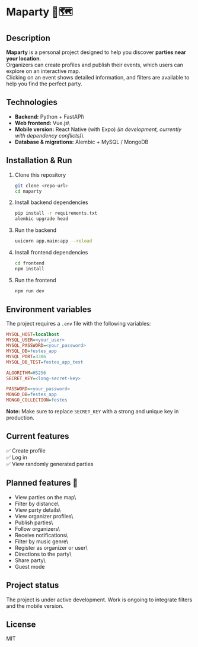 # Maparty 🎉🗺️

## Description

**Maparty** is a personal project designed to help you discover
**parties near your location**.\
Organizers can create profiles and publish their events, which users can
explore on an interactive map.\
Clicking on an event shows detailed information, and filters are
available to help you find the perfect party.

## Technologies

-   **Backend:** Python + FastAPI\
-   **Web frontend:** Vue.js\
-   **Mobile version:** React Native (with Expo) *(in development,
    currently with dependency conflicts)*\
-   **Database & migrations:** Alembic + MySQL / MongoDB

## Installation & Run

1.  Clone this repository

    ``` bash
    git clone <repo-url>
    cd maparty
    ```

2.  Install backend dependencies

    ``` bash
    pip install -r requirements.txt
    alembic upgrade head
    ```

3.  Run the backend

    ``` bash
    uvicorn app.main:app --reload
    ```

4.  Install frontend dependencies

    ``` bash
    cd frontend
    npm install
    ```

5.  Run the frontend

    ``` bash
    npm run dev
    ```


## Environment variables

The project requires a `.env` file with the following variables:

``` ini
MYSQL_HOST=localhost
MYSQL_USER=<your_user>
MYSQL_PASSWORD=<your_password>
MYSQL_DB=festes_app
MYSQL_PORT=3306
MYSQL_DB_TEST=festes_app_test

ALGORITHM=HS256
SECRET_KEY=<long-secret-key>

PASSWORD=<your_password>
MONGO_DB=festes_app
MONGO_COLLECTION=festes
```

**Note:** Make sure to replace `SECRET_KEY` with a strong and unique
key in production.

## Current features

✅ Create profile\
✅ Log in\
✅ View randomly generated parties

## Planned features 🚧

-   View parties on the map\
-   Filter by distance\
-   View party details\
-   View organizer profiles\
-   Publish parties\
-   Follow organizers\
-   Receive notifications\
-   Filter by music genre\
-   Register as organizer or user\
-   Directions to the party\
-   Share party\
-   Guest mode

## Project status

The project is under active development. Work is ongoing to integrate
filters and the mobile version.

## License

MIT
